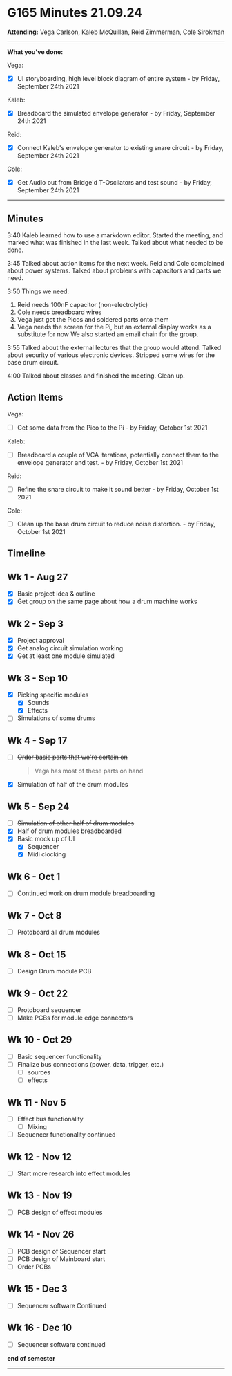 # G165 Minutes 21.09.24

**Attending:** Vega Carlson, Kaleb McQuillan, Reid Zimmerman, Cole Sirokman

---

**What you've done:**


Vega:

- [x] UI storyboarding, high level block diagram of entire system - by Friday, September 24th 2021

Kaleb:

- [x] Breadboard the simulated envelope generator - by Friday, September 24th 2021

Reid:

- [x] Connect Kaleb's envelope generator to existing snare circuit - by Friday, September 24th 2021

Cole:

- [x] Get Audio out from Bridge'd T-Oscilators and test sound - by Friday, September 24th 2021

---

## Minutes

3:40 Kaleb learned how to use a markdown editor. Started the meeting, and marked what was finished in the last week. Talked about what needed to be done. 

3:45 Talked about action items for the next week. Reid and Cole complained about power systems. Talked about problems with capacitors and parts we need. 

3:50 Things we need: 
1.  Reid needs 100nF capacitor (non-electrolytic)
2. Cole needs breadboard wires 
3. Vega just got the Picos and soldered parts onto them
4. Vega needs the screen for the Pi, but an external display works as a substitute for now
We also started an email chain for the group. 

3:55 Talked about the external lectures that the group would attend. Talked about security of various electronic devices. Stripped some wires for the base drum circuit.

4:00 Talked about classes and finished the meeting. Clean up. 




## Action Items

Vega:

- [ ] Get some data from the Pico to the Pi - by Friday, October 1st 2021

Kaleb:

- [ ] Breadboard a couple of VCA iterations, potentially connect them to the envelope generator and test. - by Friday, October 1st 2021

Reid:

- [ ] Refine the snare circuit to make it sound better - by Friday, October 1st 2021

Cole:

- [ ] Clean up the base drum circuit to reduce noise distortion. - by Friday, October 1st 2021


## Timeline

## Wk 1 - Aug 27

- [x] Basic project idea & outline
- [x] Get group on the same page about how a drum machine works

## Wk 2 - Sep 3

- [x] Project approval
- [x] Get analog circuit simulation working
- [x] Get at least one module simulated

## Wk 3 - Sep 10

- [x] Picking specific modules
  - [x] Sounds
  - [x] Effects
- [ ] Simulations of some drums

## Wk 4 - Sep 17

- [ ] ~~Order basic parts that we're certain on~~

  > Vega has most of these parts on hand

- [x] Simulation of half of the drum modules

## Wk 5 - Sep 24

- [ ] ~~Simulation of other half of drum modules~~
- [x] Half of drum modules breadboarded
- [x] Basic mock up of UI
  - [x] Sequencer
  - [x] Midi clocking

## Wk 6 - Oct 1

- [ ] Continued work on drum module breadboarding

## Wk 7 - Oct 8

- [ ] Protoboard all drum modules

## Wk 8 - Oct 15

- [ ] Design Drum module PCB

## Wk 9 - Oct 22

- [ ] Protoboard sequencer
- [ ] Make PCBs for module edge connectors

## Wk 10 - Oct 29

- [ ] Basic sequencer functionality
- [ ] Finalize bus connections (power, data, trigger, etc.)
  - [ ] sources
  - [ ] effects

## Wk 11 - Nov 5

- [ ] Effect bus functionality
  - [ ] Mixing
- [ ] Sequencer functionality continued

## Wk 12 - Nov 12

- [ ] Start more research into effect modules

## Wk 13 - Nov 19

- [ ] PCB design of effect modules

## Wk 14 - Nov 26

- [ ] PCB design of Sequencer start
- [ ] PCB design of Mainboard start
- [ ] Order PCBs

## Wk 15 - Dec 3

- [ ] Sequencer software Continued

## Wk 16 - Dec 10

- [ ] Sequencer software continued 

**end of semester**

----
